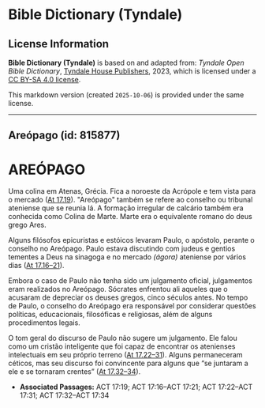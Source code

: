 # Bible Dictionary (Tyndale)

## License Information

**Bible Dictionary (Tyndale)** is based on and adapted from: _Tyndale Open Bible Dictionary_, [Tyndale House Publishers](https://tyndaleopenresources.com/), 2023, which is licensed under a [CC BY-SA 4.0 license](https://creativecommons.org/licenses/by-sa/4.0/legalcode.en).

This markdown version (created `2025-10-06`) is provided under the same license.



--------------------------------

## Areópago (id: 815877)

AREÓPAGO
========

Uma colina em Atenas, Grécia. Fica a noroeste da Acrópole e tem vista para o mercado ([At 17\.19](https://ref.ly/Acts17:19)). "Areópago" também se refere ao conselho ou tribunal ateniense que se reunia lá. A formação irregular de calcário também era conhecida como Colina de Marte. Marte era o equivalente romano do deus grego Ares.

Alguns filósofos epicuristas e estóicos levaram Paulo, o apóstolo, perante o conselho no Areópago. Paulo estava discutindo com judeus e gentios tementes a Deus na sinagoga e no mercado *(ágora)* ateniense por vários dias ([At 17\.16–21](https://ref.ly/Acts17:16-Acts17:21)).

Embora o caso de Paulo não tenha sido um julgamento oficial, julgamentos eram realizados no Areópago. Sócrates enfrentou ali aqueles que o acusaram de depreciar os deuses gregos, cinco séculos antes. No tempo de Paulo, o conselho do Areópago era responsável por considerar questões políticas, educacionais, filosóficas e religiosas, além de alguns procedimentos legais.

O tom geral do discurso de Paulo não sugere um julgamento. Ele falou como um cristão inteligente que foi capaz de encontrar os atenienses intelectuais em seu próprio terreno ([At 17\.22–31](https://ref.ly/Acts17:22-Acts17:31)). Alguns permaneceram céticos, mas seu discurso foi convincente para alguns que “se juntaram a ele e se tornaram crentes” ([At 17\.32–34](https://ref.ly/Acts17:32-Acts17:34)).

* **Associated Passages:** ACT 17:19; ACT 17:16–ACT 17:21; ACT 17:22–ACT 17:31; ACT 17:32–ACT 17:34

